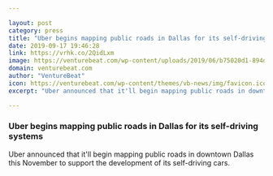 ```yaml
---

layout: post
category: press
title: "Uber begins mapping public roads in Dallas for its self-driving systems"
date: 2019-09-17 19:46:28
link: https://vrhk.co/2QidLxm
image: https://venturebeat.com/wp-content/uploads/2019/06/b75020d1-894d-4cae-89e8-ac3ec2c3c419.png?w=1200&strip=all
domain: venturebeat.com
author: "VentureBeat"
icon: https://venturebeat.com/wp-content/themes/vb-news/img/favicon.ico
excerpt: "Uber announced that it'll begin mapping public roads in downtown Dallas this November to support the development of its self-driving cars."

---
```


### Uber begins mapping public roads in Dallas for its self-driving systems

Uber announced that it'll begin mapping public roads in downtown Dallas this November to support the development of its self-driving cars.